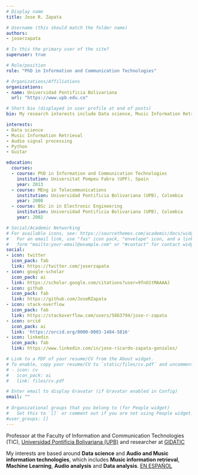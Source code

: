 ```yaml
---
# Display name
title: Jose R. Zapata

# Username (this should match the folder name)
authors:
- joserzapata

# Is this the primary user of the site?
superuser: true

# Role/position
role: "PhD in Information and Communication Technologies"

# Organizations/Affiliations
organizations:
- name: Universidad Pontificia Bolivariana
  url: "https://www.upb.edu.co"

# Short bio (displayed in user profile at end of posts)
bio: My research interests include Data science, Music Information Retrieval and Python.

interests:
- Data science
- Music Information Retrieval
- Audio signal processing
- Python
- Guitar

education:
  courses:
  - course: PhD in Information and Communication Technologies
    institution: Universitat Pompeu Fabra (UPF), Spain 
    year: 2013
  - course: MEng in Telecommunications
    institution: Universidad Pontificia Bolivariana (UPB), Colombia
    year: 2008
  - course: BSc in in Electronic Engineering
    institution: Universidad Pontificia Bolivariana (UPB), Colombia
    year: 2002

# Social/Academic Networking
# For available icons, see: https://sourcethemes.com/academic/docs/widgets/#icons
#   For an email link, use "fas" icon pack, "envelope" icon, and a link in the
#   form "mailto:your-email@example.com" or "#contact" for contact widget.
social:
- icon: twitter
  icon_pack: fab
  link: https://twitter.com/joserzapata
- icon: google-scholar
  icon_pack: ai
  link: https://scholar.google.com/citations?user=9TnO1tMAAAAJ
- icon: github
  icon_pack: fab
  link: https://github.com/JoseRZapata
- icon: stack-overflow
  icon_pack: fab
  link: https://stackoverflow.com/users/5863794/jose-r-zapata
- icon: orcid
  icon_pack: ai
  link: 'https://orcid.org/0000-0003-1484-5816'
- icon: linkedin
  icon_pack: fab
  link: https://www.linkedin.com/in/jose-ricardo-zapata-gonzalez/

# Link to a PDF of your resume/CV from the About widget.
# To enable, copy your resume/CV to `static/files/cv.pdf` and uncomment the lines below.  
# - icon: cv
#   icon_pack: ai
#   link: files/cv.pdf

# Enter email to display Gravatar (if Gravatar enabled in Config)
email: ""
  
# Organizational groups that you belong to (for People widget)
#   Set this to `[]` or comment out if you are not using People widget.  
#user_groups: []
---
```

Professor at the Faculty of Information and Communication Technologies (TIC), [Universidad Pontificia Bolivariana (UPB)](http://www.upb.edu.co/) and researcher at [GIDATIC](https://www.upb.edu.co/es/investigacion/nuestro-sistema/grupos/grupo-investigaciones-desarrollo-aplicacion-telecomunicaciones-informatica-medellin)

My interests are based around **Data science** and **Audio and Music information technologies**, which includes **Music information retrieval**, **Machine Learning**, **Audio analysis** and **Data analysis**. [EN ESPAÑOL](https://joserzapata.github.io/es/)

